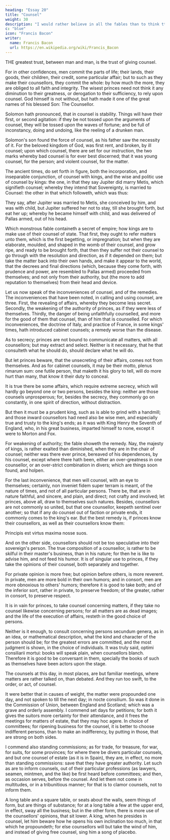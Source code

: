 ```yaml
---
heading: "Essay 20"
title: "Counsel"
weight: 30
description: "I would rather believe in all the fables than to think tthat this universal frame is without a mind"
c: "blue"
icon: "Francis Bacon"
writer:
  name: Francis Bacon
  url: https://en.wikipedia.org/wiki/Francis_Bacon
---
```




THE greatest trust, between man and man, is the trust of giving counsel. 

For in other confidences, men commit the parts of life; their lands, their goods, their children, their credit, some particular affair; but to such as they make their counsellors, they commit the whole: by how much the more, they are obliged to all faith and integrity. The wisest princes need not think it any diminution to their greatness, or derogation to their sufficiency, to rely upon counsel. God himself is not without, but hath made it one of the great names of his blessed Son: The Counsellor. 

Solomon hath pronounced, that in counsel is stability. Things will have their first, or second agitation: if they be not tossed upon the arguments of counsel, they will be tossed upon the waves of fortune; and be full of inconstancy, doing and undoing, like the reeling of a drunken man. 

Solomon's son found the force of counsel, as his father saw the necessity of it. For the beloved kingdom of God, was first rent, and broken, by ill counsel; upon which counsel, there are set for our instruction, the two marks whereby bad counsel is for ever best discerned; that it was young counsel, for the person; and violent counsel, for the matter.

The ancient times, do set forth in figure, both the incorporation, and inseparable conjunction, of counsel with kings, and the wise and politic use of counsel by kings: the one, in that they say Jupiter did marry Metis, which signifieth counsel; whereby they intend that Sovereignty, is married to Counsel: the other in that which followeth, which was thus: 

They say, after Jupiter was married to Metis, she conceived by him, and was with child, but Jupiter suffered her not to stay, till she brought forth, but eat her up; whereby he became himself with child, and was delivered of Pallas armed, out of his head. 

Which monstrous fable containeth a secret of empire; how kings are to make use of their counsel of state. That first, they ought to refer matters unto them, which is the first begetting, or impregnation; but when they are elaborate, moulded, and shaped in the womb of their counsel, and grow ripe, and ready to be brought forth, that then they suffer not their counsel to go through with the resolution and direction, as if it depended on them; but take the matter back into their own hands, and make it appear to the world, that the decrees and final directions (which, because they come forth, with prudence and power, are resembled to Pallas armed) proceeded from themselves; and not only from their authority, but (the more to add reputation to themselves) from their head and device.

Let us now speak of the inconveniences of counsel, and of the remedies. The inconveniences that have been noted, in calling and using counsel, are three. First, the revealing of affairs, whereby they become less secret. Secondly, the weakening of the authority of princes, as if they were less of themselves. Thirdly, the danger of being unfaithfully counselled, and more for the good of them that counsel, than of him that is counselled. For which inconveniences, the doctrine of Italy, and practice of France, in some kings' times, hath introduced cabinet counsels; a remedy worse than the disease.

As to secrecy; princes are not bound to communicate all matters, with all counsellors; but may extract and select. Neither is it necessary, that he that consulteth what he should do, should declare what he will do. 

But let princes beware, that the unsecreting of their affairs, comes not from themselves. And as for cabinet counsels, it may be their motto, plenus rimarum sum: one futile person, that maketh it his glory to tell, will do more hurt than many, that know it their duty to conceal. 

It is true there be some affairs, which require extreme secrecy, which will hardly go beyond one or two persons, besides the king: neither are those counsels unprosperous; for, besides the secrecy, they commonly go on constantly, in one spirit of direction, without distraction. 

But then it must be a prudent king, such as is able to grind with a handmill; and those inward counsellors had need also be wise men, and especially true and trusty to the king's ends; as it was with King Henry the Seventh of England, who, in his great business, imparted himself to none, except it were to Morton and Fox.

For weakening of authority; the fable showeth the remedy. Nay, the majesty of kings, is rather exalted than diminished, when they are in the chair of counsel; neither was there ever prince, bereaved of his dependences, by his counsel, except where there hath been, either an over-greatness in one counsellor, or an over-strict combination in divers; which are things soon found, and holpen.

For the last inconvenience, that men will counsel, with an eye to themselves; certainly, non inveniet fidem super terram is meant, of the nature of times, and not of all particular persons. There be, that are in nature faithful, and sincere, and plain, and direct; not crafty and involved; let princes, above all, draw to themselves such natures. Besides, counsellors are not commonly so united, but that one counsellor, keepeth sentinel over another; so that if any do counsel out of faction or private ends, it commonly comes to the king's ear. But the best remedy is, if princes know their counsellors, as well as their counsellors know them:

Principis est virtus maxima nosse suos.

And on the other side, counsellors should not be too speculative into their sovereign's person. The true composition of a counsellor, is rather to be skilful in their master's business, than in his nature; for then he is like to advise him, and not feed his humor. It is of singular use to princes, if they take the opinions of their counsel, both separately and together.

For private opinion is more free; but opinion before others, is more reverent. In private, men are more bold in their own humors; and in consort, men are more obnoxious to others' humors; therefore it is good to take both; and of the inferior sort, rather in private, to preserve freedom; of the greater, rather in consort, to preserve respect. 

It is in vain for princes, to take counsel concerning matters, if they take no counsel likewise concerning persons; for all matters are as dead images; and the life of the execution of affairs, resteth in the good choice of persons. 

Neither is it enough, to consult concerning persons secundum genera, as in an idea, or mathematical description, what the kind and character of the person should be; for the greatest errors are committed, and the most judgment is shown, in the choice of individuals. It was truly said, optimi consiliarii mortui: books will speak plain, when counsellors blanch. Therefore it is good to be conversant in them, specially the books of such as themselves have been actors upon the stage.

The counsels at this day, in most places, are but familiar meetings, where matters are rather talked on, than debated. And they run too swift, to the order, or act, of counsel. 

It were better that in causes of weight, the matter were propounded one day, and not spoken to till the next day; in nocte consilium. So was it done in the Commission of Union, between England and Scotland; which was a grave and orderly assembly. I commend set days for petitions; for both it gives the suitors more certainty for their attendance, and it frees the meetings for matters of estate, that they may hoc agere. In choice of committees; for ripening business for the counsel, it is better to choose indifferent persons, than to make an indifferency, by putting in those, that are strong on both sides. 

I commend also standing commissions; as for trade, for treasure, for war, for suits, for some provinces; for where there be divers particular counsels, and but one counsel of estate (as it is in Spain), they are, in effect, no more than standing commissions: save that they have greater authority. Let such as are to inform counsels, out of their particular professions (as lawyers, seamen, mintmen, and the like) be first heard before committees; and then, as occasion serves, before the counsel. And let them not come in multitudes, or in a tribunitious manner; for that is to clamor counsels, not to inform them. 

A long table and a square table, or seats about the walls, seem things of form, but are things of substance; for at a long table a few at the upper end, in effect, sway all the business; but in the other form, there is more use of the counsellors' opinions, that sit lower. A king, when he presides in counsel, let him beware how he opens his own inclination too much, in that which he propoundeth; for else counsellors will but take the wind of him, and instead of giving free counsel, sing him a song of placebo.




